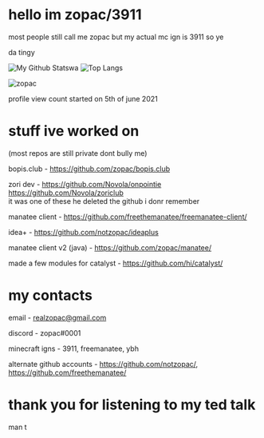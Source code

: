 # hello im zopac/3911
most people still call me zopac but my actual mc ign is 3911 so ye

da tingy

![My Github Stats](https://github-readme-stats.vercel.app/api?username=zopac&show_icons=true&theme=dark)wa
![Top Langs](https://github-readme-stats.vercel.app/api/top-langs/?username=zopac&theme=dark&layout=compact)

<p align="left"> <img src="https://komarev.com/ghpvc/?username=zopac" alt="zopac" /> </p>
profile view count started on 5th of june 2021

# stuff ive worked on

(most repos are still private dont bully me)

bopis.club -
https://github.com/zopac/bopis.club

zori dev - 
https://github.com/Novola/onpointie
https://github.com/Novola/zoriclub
<br>it was one of these he deleted the github i donr remember

manatee client - 
https://github.com/freethemanatee/freemanatee-client/

idea+ - 
https://github.com/notzopac/ideaplus

manatee client v2 (java) - 
https://github.com/zopac/manatee/

made a few modules for catalyst - 
https://github.com/hi/catalyst/

# my contacts

email - realzopac@gmail.com

discord - zopac#0001

minecraft igns - 3911, freemanatee, ybh

alternate github accounts - https://github.com/notzopac/, https://github.com/freethemanatee/

# thank you for listening to my ted talk

man t
